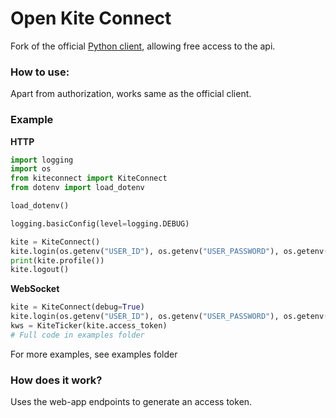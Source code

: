 # Open Kite Connect

Fork of the official [Python client](https://github.com/zerodha/pykiteconnect), allowing free access to the api.

### How to use:

Apart from authorization, works same as the official client.

### Example

**HTTP**

```python
import logging
import os
from kiteconnect import KiteConnect
from dotenv import load_dotenv

load_dotenv()

logging.basicConfig(level=logging.DEBUG)

kite = KiteConnect()
kite.login(os.getenv("USER_ID"), os.getenv("USER_PASSWORD"), os.getenv("USER_PIN"))
print(kite.profile())
kite.logout()

```

**WebSocket**

```python
kite = KiteConnect(debug=True)
kite.login(os.getenv("USER_ID"), os.getenv("USER_PASSWORD"), os.getenv("USER_PIN"))
kws = KiteTicker(kite.access_token)
# Full code in examples folder
```

For more examples, see examples folder

### How does it work?

Uses the web-app endpoints to generate an access token.